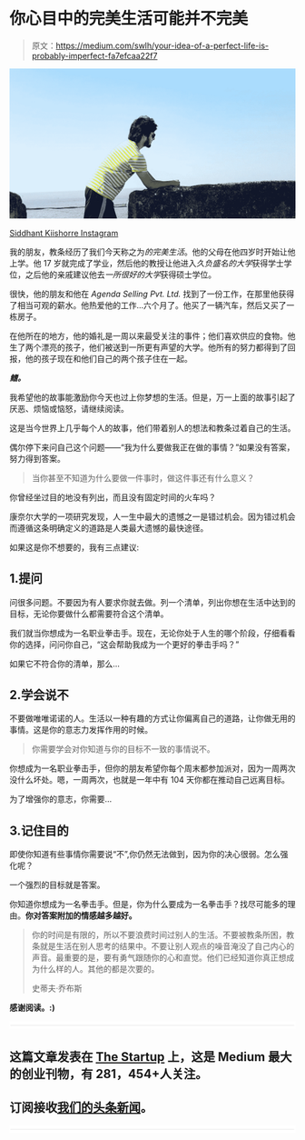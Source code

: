 # 你心目中的完美生活可能并不完美

> 原文：<https://medium.com/swlh/your-idea-of-a-perfect-life-is-probably-imperfect-fa7efcaa22f7>

![](img/5ad85bdb0a82ffbca06a37cff107f054.png)

[Siddhant Kiishorre Instagram](https://instagram.com/kiishorre)

我的朋友，教条经历了我们今天称之为*的完美生活*。他的父母在他四岁时开始让他上学。他 17 岁就完成了学业，然后他的教授让他进入*久负盛名的大学*获得学士学位，之后他的亲戚建议他去*一所很好的大学*获得硕士学位。

很快，他的朋友和他在 *Agenda Selling Pvt. Ltd.* 找到了一份工作，在那里他获得了相当可观的薪水。他热爱他的工作…六个月了。他买了一辆汽车，然后又买了一栋房子。

在他所在的地方，他的婚礼是一周以来最受关注的事件；他们喜欢供应的食物。他生了两个漂亮的孩子，他们被送到一所更有声望的大学。他所有的努力都得到了回报，他的孩子现在和他们自己的两个孩子住在一起。

***鳍。***

我希望他的故事能激励你今天也过上你梦想的生活。但是，万一上面的故事引起了厌恶、烦恼或恼怒，请继续阅读。

这是当今世界上几乎每个人的故事，他们带着别人的想法和教条过着自己的生活。

偶尔停下来问自己这个问题——“我为什么要做我正在做的事情？”如果没有答案，努力得到答案。

> 当你甚至不知道为什么要做一件事时，做这件事还有什么意义？

你曾经坐过目的地没有列出，而且没有固定时间的火车吗？

康奈尔大学的一项研究发现，人一生中最大的遗憾之一是错过机会。因为错过机会而遵循这条明确定义的道路是人类最大遗憾的最快途径。

如果这是你不想要的，我有三点建议:

## 1.提问

问很多问题。不要因为有人要求你就去做。列一个清单，列出你想在生活中达到的目标，无论你要做什么都需要符合这个清单。

我们就当你想成为一名职业拳击手。现在，无论你处于人生的哪个阶段，仔细看看你的选择，问问你自己，“这会帮助我成为一个更好的拳击手吗？”

如果它不符合你的清单，那么…

## 2.学会说不

不要做唯唯诺诺的人。生活以一种有趣的方式让你偏离自己的道路，让你做无用的事情。这是你的意志力发挥作用的时候。

> 你需要学会对你知道与你的目标不一致的事情说不。

你想成为一名职业拳击手，但你的朋友希望你每个周末都参加派对，因为一周两次没什么坏处。嗯，一周两次，也就是一年中有 104 天你都在推动自己远离目标。

为了增强你的意志，你需要…

## 3.记住目的

即使你知道有些事情你需要说“不”,你仍然无法做到，因为你的决心很弱。怎么强化呢？

一个强烈的目标就是答案。

你知道你想成为一名拳击手。但是，你为什么要成为一名拳击手？找尽可能多的理由。**你对答案附加的情感越多越好。**

> 你的时间是有限的，所以不要浪费时间过别人的生活。不要被教条所困，教条就是生活在别人思考的结果中。不要让别人观点的噪音淹没了自己内心的声音。最重要的是，要有勇气跟随你的心和直觉。他们已经知道你真正想成为什么样的人。其他的都是次要的。
> 
> 史蒂夫·乔布斯

**感谢阅读。:)**

![](img/731acf26f5d44fdc58d99a6388fe935d.png)

## 这篇文章发表在 [The Startup](https://medium.com/swlh) 上，这是 Medium 最大的创业刊物，有 281，454+人关注。

## 订阅接收[我们的头条新闻](http://growthsupply.com/the-startup-newsletter/)。

![](img/731acf26f5d44fdc58d99a6388fe935d.png)